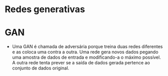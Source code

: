 # Redes generativas

# GAN

* Uma GAN é chamada de adversária porque treina duas redes diferentes e as coloca uma contra a outra. Uma rede gera novos dados pegando uma amostra de dados de entrada e modificando-a o máximo possível. A outra rede tenta prever se a saída de dados gerada pertence ao conjunto de dados original.
